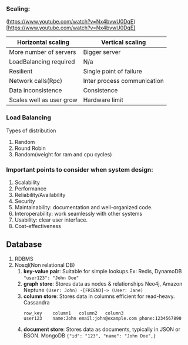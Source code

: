 ### Scaling:

(https://www.youtube.com/watch?v=Nx4bvwU0DqE)[https://www.youtube.com/watch?v=Nx4bvwU0DqE]

| Horizontal scaling 		|	Vertical scaling            |
|---------------------------|-------------------------------|
| More number of servers	|	Bigger server				|
| LoadBalancing required	|	N/a							|
| Resilient					|   Single point of failure		|
| Network calls(Rpc)		|	Inter process communication |
| Data inconsistence		|	Consistence					|
| Scales well as user grow	|   Hardware limit				|

### Load Balancing
Types of distribution  
1. Random
2. Round Robin
3. Random(weight for ram and cpu cycles)

### Important points to consider when system design:
1. Scalability
2. Performance
3. Reliability/Availability
4. Security
5. Maintainability:  documentation and well-organized code.
6. Interoperability: work seamlessly with other systems  
7. Usability: clear user interface.
8. Cost-effectiveness  


## Database
1. RDBMS
2. Nosql(Non relational DB)
    1. **key-value pair**: Suitable for simple lookups.Ex: Redis, DynamoDB `"user123": "John Doe"`
    2. **graph store**: Stores data as nodes & relationships  Neo4j, Amazon Neptune `(User: John) -[FRIEND]-> (User: Jane)`  
    3. **column store**: Stores data in columns efficient for read-heavy. Cassandra  
        ```
        row_key    column1   column2   column3
        user123    name:John email:john@example.com phone:1234567890
        ```
    4. **document store**: Stores data as documents, typically in JSON or BSON. MongoDB `{"id": "123", "name": "John Doe",}` 